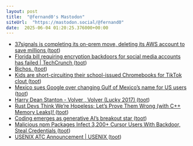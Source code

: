 ```yaml
---
layout: post
title:  "@fernand0's Mastodon"
siteUrl:  "https://mastodon.social/@fernand0"
date:  2025-06-04 01:20:25.376000+00:00
---
```

*  [37signals is completing its on-prem move, deleting its AWS account to save millions ](https://www.theregister.com/2025/05/09/37signals_cloud_repatriation_storage_savings) ([toot](https://mastodon.social/@fernand0/114622465662677403))
*  [Florida bill requiring encryption backdoors for social media accounts has failed \| TechCrunch ](https://techcrunch.com/2025/05/09/florida-bill-requiring-encryption-backdoors-for-social-media-accounts-has-failed) ([toot](https://mastodon.social/@fernand0/114620658183935997))
*  [Bichos. ](https://avecesunafoto.wordpress.com/2025/06/03/bichos) ([toot](https://mastodon.social/@fernand0/114620650895451584))
*  [Kids are short-circuiting their school-issued Chromebooks for TikTok clout ](https://arstechnica.com/gadgets/2025/05/tiktok-trend-sees-kids-setting-chromebooks-on-fire-at-least-one-kid-hospitalized) ([toot](https://mastodon.social/@fernand0/114620405596145774))
*  [Mexico sues Google over changing Gulf of Mexico’s name for US users ](https://www.theguardian.com/world/2025/may/09/mexico-google-lawsuit-gulf-of-mexic) ([toot](https://mastodon.social/@fernand0/114620116365168582))
*  [Harry Dean Stanton - Volver , Volver (Lucky 2017) ](https://www.youtube.com/watch?v=nPWfTtHHpZ0&amp%3Bfeature=youtu.b) ([toot](https://mastodon.social/@fernand0/114619834630331468))
*  [Rust Devs Think We’re Hopeless; Let’s Prove Them Wrong (with C++ Memory Leaks)! ](https://www.babaei.net/blog/rust-devs-think-we-are-hopeless-lets-prove-them-wrong-with-cpp-memory-leaks) ([toot](https://mastodon.social/@fernand0/114619698939753005))
*  [Coding emerges as generative AI’s breakout star ](https://www.fastcompany.com/91330342/coding-emerges-as-generative-ais-breakout-sta) ([toot](https://mastodon.social/@fernand0/114619514459601453))
*  [Malicious npm Packages Infect 3,200+ Cursor Users With Backdoor, Steal Credentials ](https://thehackernews.com/2025/05/malicious-npm-packages-infect-3200.htm) ([toot](https://mastodon.social/@fernand0/114619206914010454))
*  [USENIX ATC Announcement \| USENIX ](https://www.usenix.org/blog/usenix-atc-announcemen) ([toot](https://mastodon.social/@fernand0/114619038860308674))
